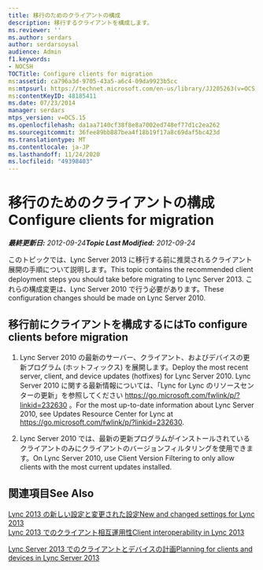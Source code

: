 ```yaml
---
title: 移行のためのクライアントの構成
description: 移行するクライアントを構成します。
ms.reviewer: ''
ms.author: serdars
author: serdarsoysal
audience: Admin
f1.keywords:
- NOCSH
TOCTitle: Configure clients for migration
ms:assetid: ca796a3d-9705-43a5-a6c4-09da9923b5cc
ms:mtpsurl: https://technet.microsoft.com/en-us/library/JJ205263(v=OCS.15)
ms:contentKeyID: 48185411
ms.date: 07/23/2014
manager: serdars
mtps_version: v=OCS.15
ms.openlocfilehash: da1aa7140cf38f8e8a7002ed748ef77d1c2ea262
ms.sourcegitcommit: 36fee89bb887bea4f18b19f17a8c69daf5bc423d
ms.translationtype: MT
ms.contentlocale: ja-JP
ms.lasthandoff: 11/24/2020
ms.locfileid: "49398403"
---
```

# <a name="configure-clients-for-migration"></a><span data-ttu-id="dfb55-103">移行のためのクライアントの構成</span><span class="sxs-lookup"><span data-stu-id="dfb55-103">Configure clients for migration</span></span>

<div data-xmlns="http://www.w3.org/1999/xhtml">

<div class="topic" data-xmlns="http://www.w3.org/1999/xhtml" data-msxsl="urn:schemas-microsoft-com:xslt" data-cs="https://msdn.microsoft.com/">

<div data-asp="https://msdn2.microsoft.com/asp">



</div>

<div id="mainSection">

<div id="mainBody"><span data-ttu-id="dfb55-104">

<span> </span></span><span class="sxs-lookup"><span data-stu-id="dfb55-104">

<span> </span></span></span>

<span data-ttu-id="dfb55-105">_**最終更新日:** 2012-09-24_</span><span class="sxs-lookup"><span data-stu-id="dfb55-105">_**Topic Last Modified:** 2012-09-24_</span></span>

<span data-ttu-id="dfb55-106">このトピックでは、Lync Server 2013 に移行する前に推奨されるクライアント展開の手順について説明します。</span><span class="sxs-lookup"><span data-stu-id="dfb55-106">This topic contains the recommended client deployment steps you should take before migrating to Lync Server 2013.</span></span> <span data-ttu-id="dfb55-107">これらの構成変更は、Lync Server 2010 で行う必要があります。</span><span class="sxs-lookup"><span data-stu-id="dfb55-107">These configuration changes should be made on Lync Server 2010.</span></span>

<div>

## <a name="to-configure-clients-before-migration"></a><span data-ttu-id="dfb55-108">移行前にクライアントを構成するには</span><span class="sxs-lookup"><span data-stu-id="dfb55-108">To configure clients before migration</span></span>

1.  <span data-ttu-id="dfb55-109">Lync Server 2010 の最新のサーバー、クライアント、およびデバイスの更新プログラム (ホットフィックス) を展開します。</span><span class="sxs-lookup"><span data-stu-id="dfb55-109">Deploy the most recent server, client, and device updates (hotfixes) for Lync Server 2010.</span></span> <span data-ttu-id="dfb55-110">Lync Server 2010 に関する最新情報については、「Lync for Lync のリソースセンターの更新」を参照してください <https://go.microsoft.com/fwlink/p/?linkid=232630> 。</span><span class="sxs-lookup"><span data-stu-id="dfb55-110">For the most up-to-date information about Lync Server 2010, see Updates Resource Center for Lync at <https://go.microsoft.com/fwlink/p/?linkid=232630>.</span></span>

2.  <span data-ttu-id="dfb55-111">Lync Server 2010 では、最新の更新プログラムがインストールされているクライアントのみにクライアントのバージョンフィルタリングを使用できます。</span><span class="sxs-lookup"><span data-stu-id="dfb55-111">On Lync Server 2010, use Client Version Filtering to only allow clients with the most current updates installed.</span></span>

</div>

<div>

## <a name="see-also"></a><span data-ttu-id="dfb55-112">関連項目</span><span class="sxs-lookup"><span data-stu-id="dfb55-112">See Also</span></span>


[<span data-ttu-id="dfb55-113">Lync 2013 の新しい設定と変更された設定</span><span class="sxs-lookup"><span data-stu-id="dfb55-113">New and changed settings for Lync 2013</span></span>](lync-server-2013-new-and-changed-settings-for-lync-2013.md)  
[<span data-ttu-id="dfb55-114">Lync 2013 でのクライアント相互運用性</span><span class="sxs-lookup"><span data-stu-id="dfb55-114">Client interoperability in Lync 2013</span></span>](lync-server-2013-client-interoperability-in-lync-2013.md)  


[<span data-ttu-id="dfb55-115">Lync Server 2013 でのクライアントとデバイスの計画</span><span class="sxs-lookup"><span data-stu-id="dfb55-115">Planning for clients and devices in Lync Server 2013</span></span>](lync-server-2013-planning-for-clients-and-devices.md)  
  

<span data-ttu-id="dfb55-116"></div>

</div>

<span> </span>

</div>

</div>

</span><span class="sxs-lookup"><span data-stu-id="dfb55-116"></div>

</div>

<span> </span>

</div>

</div>

</span></span></div>

